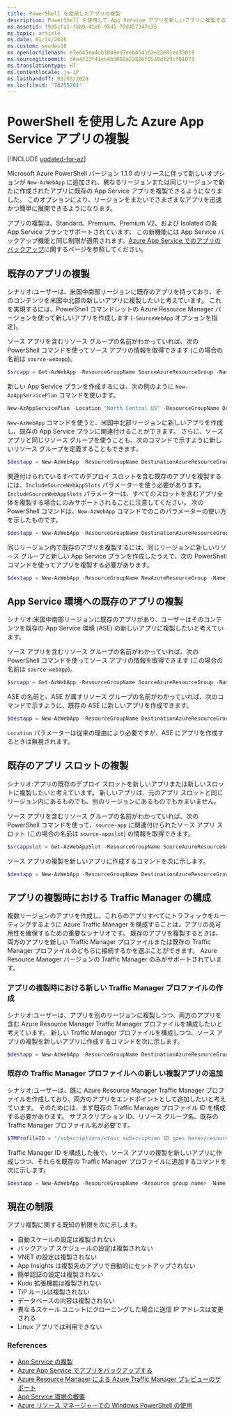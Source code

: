 ```yaml
---
title: PowerShell を使用したアプリの複製
description: PowerShell を使用して App Service アプリを新しいアプリに複製する方法について説明します。 Traffic Manager 統合など、さまざまな複製シナリオについて説明します。
ms.assetid: f9a5cfa1-fbb0-41e6-95d1-75d457347a35
ms.topic: article
ms.date: 01/14/2016
ms.custom: seodec18
ms.openlocfilehash: e7ad45ea4cb1049ed7eeb454162e23e81ed35019
ms.sourcegitcommit: d4a4f22f41ec4b3003a22826f0530df29cf01073
ms.translationtype: HT
ms.contentlocale: ja-JP
ms.lasthandoff: 03/03/2020
ms.locfileid: "78255201"
---
```

# <a name="azure-app-service-app-cloning-using-powershell"></a>PowerShell を使用した Azure App Service アプリの複製

[!INCLUDE [updated-for-az](../../includes/updated-for-az.md)]

Microsoft Azure PowerShell バージョン 1.1.0 のリリースに伴って新しいオプションが `New-AzWebApp` に追加され、異なるリージョンまたは同じリージョンで新たに作成されたアプリに既存の App Service アプリを複製できるようになりました。 このオプションにより、リージョンをまたいでさまざまなアプリを迅速かつ簡単に展開できるようになります。

アプリの複製は、Standard、Premium、Premium V2、および Isolated の各 App Service プランでサポートされています。 この新機能には App Service バックアップ機能と同じ制限が適用されます。[Azure App Service でのアプリのバックアップ](manage-backup.md)に関するページを参照してください。

## <a name="cloning-an-existing-app"></a>既存のアプリの複製
シナリオ:ユーザーは、米国中南部リージョンに既存のアプリを持っており、そのコンテンツを米国中北部の新しいアプリに複製したいと考えています。 これを実現するには、PowerShell コマンドレットの Azure Resource Manager バージョンを使って新しいアプリを作成します (`-SourceWebApp` オプションを指定)。

ソース アプリを含むリソース グループの名前がわかっていれば、次の PowerShell コマンドを使ってソース アプリの情報を取得できます (この場合の名前は `source-webapp`)。

```powershell
$srcapp = Get-AzWebApp -ResourceGroupName SourceAzureResourceGroup -Name source-webapp
```

新しい App Service プランを作成するには、次の例のように `New-AzAppServicePlan` コマンドを使います。

```powershell
New-AzAppServicePlan -Location "North Central US" -ResourceGroupName DestinationAzureResourceGroup -Name DestinationAppServicePlan -Tier Standard
```

`New-AzWebApp` コマンドを使うと、米国中北部リージョンに新しいアプリを作成し、既存の App Service プランに関連付けることができます。 さらに、ソース アプリと同じリソース グループを使うことも、次のコマンドで示すように新しいリソース グループを定義することもできます。

```powershell
$destapp = New-AzWebApp -ResourceGroupName DestinationAzureResourceGroup -Name dest-webapp -Location "North Central US" -AppServicePlan DestinationAppServicePlan -SourceWebApp $srcapp
```

関連付けられているすべてのデプロイ スロットを含む既存のアプリを複製するには、`IncludeSourceWebAppSlots` パラメーターを使う必要があります。  `IncludeSourceWebAppSlots` パラメーターは、すべてのスロットを含むアプリ全体を複製する場合にのみサポートされることに注意してください。 次の PowerShell コマンドは、`New-AzWebApp` コマンドでのこのパラメーターの使い方を示したものです。

```powershell
$destapp = New-AzWebApp -ResourceGroupName DestinationAzureResourceGroup -Name dest-webapp -Location "North Central US" -AppServicePlan DestinationAppServicePlan -SourceWebApp $srcapp -IncludeSourceWebAppSlots
```

同じリージョン内で既存のアプリを複製するには、同じリージョンに新しいリソース グループと新しい App Service プランを作成したうえで、次の PowerShell コマンドを使ってアプリを複製する必要があります。

```powershell
$destapp = New-AzWebApp -ResourceGroupName NewAzureResourceGroup -Name dest-webapp -Location "South Central US" -AppServicePlan NewAppServicePlan -SourceWebApp $srcapp
```

## <a name="cloning-an-existing-app-to-an-app-service-environment"></a>App Service 環境への既存のアプリの複製
シナリオ:米国中南部リージョンに既存のアプリがあり、ユーザーはそのコンテンツを既存の App Service 環境 (ASE) の新しいアプリに複製したいと考えています。

ソース アプリを含むリソース グループの名前がわかっていれば、次の PowerShell コマンドを使ってソース アプリの情報を取得できます (この場合の名前は `source-webapp`)。

```powershell
$srcapp = Get-AzWebApp -ResourceGroupName SourceAzureResourceGroup -Name source-webapp
```

ASE の名前と、ASE が属すリソース グループの名前がわかっていれば、次のコマンドで示すように、既存の ASE に新しいアプリを作成できます。

```powershell
$destapp = New-AzWebApp -ResourceGroupName DestinationAzureResourceGroup -Name dest-webapp -Location "North Central US" -AppServicePlan DestinationAppServicePlan -ASEName DestinationASE -ASEResourceGroupName DestinationASEResourceGroupName -SourceWebApp $srcapp
```

`Location` パラメーターは従来の理由により必要ですが、ASE にアプリを作成するときは無視されます。 

## <a name="cloning-an-existing-app-slot"></a>既存のアプリ スロットの複製
シナリオ:アプリの既存のデプロイ スロットを新しいアプリまたは新しいスロットに複製したいと考えています。 新しいアプリは、元のアプリ スロットと同じリージョン内にあるものでも、別のリージョンにあるものでもかまいません。

ソース アプリを含むリソース グループの名前がわかっていれば、次の PowerShell コマンドを使って、`source-app` に関連付けられたソース アプリ スロット (この場合の名前は `source-appslot`) の情報を取得できます。

```powershell
$srcappslot = Get-AzWebAppSlot -ResourceGroupName SourceAzureResourceGroup -Name source-app -Slot source-appslot
```

ソース アプリの複製を新しいアプリに作成するコマンドを次に示します。

```powershell
$destapp = New-AzWebApp -ResourceGroupName DestinationAzureResourceGroup -Name dest-app -Location "North Central US" -AppServicePlan DestinationAppServicePlan -SourceWebApp $srcappslot
```

## <a name="configuring-traffic-manager-while-cloning-an-app"></a>アプリの複製時における Traffic Manager の構成
複数リージョンのアプリを作成し、これらのアプリすべてにトラフィックをルーティングするように Azure Traffic Manager を構成することは、アプリの高可用性を確保するための重要なシナリオです。 既存のアプリを複製するときは、両方のアプリを新しい Traffic Manager プロファイルまたは既存の Traffic Manager プロファイルのどちらに接続するかを選ぶことができます。 Azure Resource Manager バージョンの Traffic Manager のみがサポートされています。

### <a name="creating-a-new-traffic-manager-profile-while-cloning-an-app"></a>アプリの複製時における新しい Traffic Manager プロファイルの作成
シナリオ:ユーザーは、アプリを別のリージョンに複製しつつ、両方のアプリを含む Azure Resource Manager Traffic Manager プロファイルを構成したいと考えています。 新しい Traffic Manager プロファイルを構成しつつ、ソース アプリの複製を新しいアプリに作成するコマンドを次に示します。

```powershell
$destapp = New-AzWebApp -ResourceGroupName DestinationAzureResourceGroup -Name dest-webapp -Location "South Central US" -AppServicePlan DestinationAppServicePlan -SourceWebApp $srcapp -TrafficManagerProfileName newTrafficManagerProfile
```

### <a name="adding-new-cloned-app-to-an-existing-traffic-manager-profile"></a>既存の Traffic Manager プロファイルへの新しい複製アプリの追加
シナリオ:ユーザーは、既に Azure Resource Manager Traffic Manager プロファイルを作成しており、両方のアプリをエンドポイントとして追加したいと考えています。 そのためには、まず既存の Traffic Manager プロファイル ID を構成する必要があります。 サブスクリプション ID、リソース グループ名、既存の Traffic Manager プロファイル名が必要です。

```powershell
$TMProfileID = "/subscriptions/<Your subscription ID goes here>/resourceGroups/<Your resource group name goes here>/providers/Microsoft.TrafficManagerProfiles/ExistingTrafficManagerProfileName"
```

Traffic Manager ID を構成した後で、ソース アプリの複製を新しいアプリに作成しつつ、それらを既存の Traffic Manager プロファイルに追加するコマンドを次に示します。

```powershell
$destapp = New-AzWebApp -ResourceGroupName <Resource group name> -Name dest-webapp -Location "South Central US" -AppServicePlan DestinationAppServicePlan -SourceWebApp $srcapp -TrafficManagerProfileId $TMProfileID
```

## <a name="current-restrictions"></a>現在の制限
アプリ複製に関する既知の制限を次に示します。

* 自動スケールの設定は複製されない
* バックアップ スケジュールの設定は複製されない
* VNET の設定は複製されない
* App Insights は複製先のアプリで自動的にセットアップされない
* 簡単認証の設定は複製されない
* Kudu 拡張機能は複製されない
* TiP ルールは複製されない
* データベースの内容は複製されない
* 異なるスケール ユニットにクローニングした場合に送信 IP アドレスは変更される
* Linux アプリでは利用できない

### <a name="references"></a>References
* [App Service の複製](app-service-web-app-cloning.md)
* [Azure App Service でアプリをバックアップする](manage-backup.md)
* [Azure Resource Manager による Azure Traffic Manager プレビューのサポート](../traffic-manager/traffic-manager-powershell-arm.md)
* [App Service 環境の概要](environment/intro.md)
* [Azure リソース マネージャーでの Windows PowerShell の使用](../azure-resource-manager/management/manage-resources-powershell.md)

